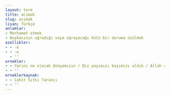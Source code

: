 ```yaml
---
layout: term
title: acımak
slug: acimak
lisan: Türkçe
anlamlar:
- Merhamet etmek
- Başkasının uğradığı veya uğrayacağı kötü bir duruma üzülmek
ozellikler:
- - -e
- - -e
  - ''
ornekler:
- - Yarını ne olacak dünyamızın / Biz yaşımızı başımızı aldık / Allah çocuklarımıza acısın
- - ''
orneklerkaynak:
- - Cahit Sıtkı Tarancı
- - ''
---
```

